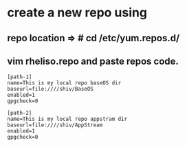 # create a new repo using 

## repo location => # cd /etc/yum.repos.d/

## vim rheliso.repo and paste repos code.
```
[path-1]
name=This is my local repo baseOS dir
baseurl=file:////shiv/BaseOS
enabled=1
gpgcheck=0

[path-2]
name=This is my local repo appstram dir
baseurl=file:////shiv/AppStream
enabled=1
gpgcheck=0
```
